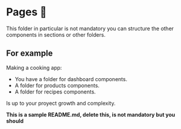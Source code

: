 # Pages 📰

This folder in particular is not mandatory you can structure the other components in sections or other folders.

## For example

Making a cooking app:

- You have a folder for dashboard components.
- A folder for products components.
- A folder for recipes components.

Is up to your proyect growth and complexity.

**This is a sample README.md, delete this, is not mandatory but you should**